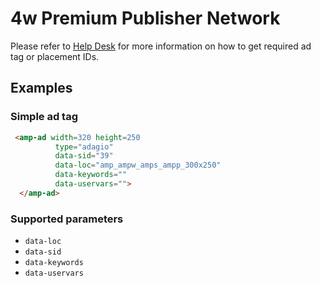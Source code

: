 <!---
Copyright 2015 The AMP HTML Authors. All Rights Reserved.

Licensed under the Apache License, Version 2.0 (the "License");
you may not use this file except in compliance with the License.
You may obtain a copy of the License at

      http://www.apache.org/licenses/LICENSE-2.0

Unless required by applicable law or agreed to in writing, software
distributed under the License is distributed on an "AS-IS" BASIS,
WITHOUT WARRANTIES OR CONDITIONS OF ANY KIND, either express or implied.
See the License for the specific language governing permissions and
limitations under the License.
-->

# 4w Premium Publisher Network

Please refer to [Help Desk](4winfo@4wmarketplace.com) for more
information on how to get required ad tag or placement IDs.

## Examples

### Simple ad tag 

```html
 <amp-ad width=320 height=250
          type="adagio"
          data-sid="39"
          data-loc="amp_ampw_amps_ampp_300x250"
          data-keywords=""
          data-uservars="">
  </amp-ad>
```


### Supported parameters

- `data-loc`
- `data-sid`
- `data-keywords`
- `data-uservars`

